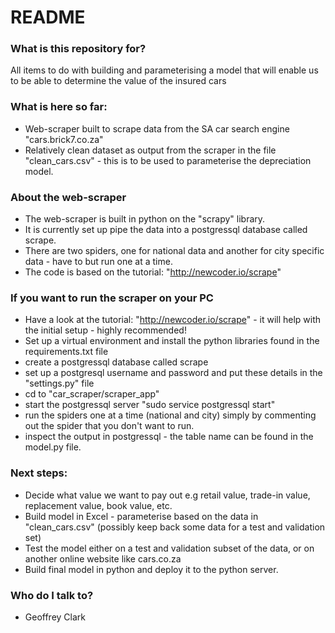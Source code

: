 # README #

### What is this repository for? ###

All items to do with building and parameterising a model that will enable us to be able to determine the value of the insured cars

### What is here so far: ###

* Web-scraper built to scrape data from the SA car search engine "cars.brick7.co.za" 
* Relatively clean dataset as output from the scraper in the file "clean_cars.csv" - this is to be used to parameterise the depreciation model. 

### About the web-scraper ###

* The web-scraper is built in python on the "scrapy" library.
* It is currently set up pipe the data into a postgressql database called scrape. 
* There are two spiders, one for national data and another for city specific data - have to but run one at a time.
* The code is based on the tutorial: "http://newcoder.io/scrape"

### If you want to run the scraper on your PC ###

* Have a look at the tutorial: "http://newcoder.io/scrape" - it will help with the initial setup - highly recommended!
* Set up a virtual environment and install the python libraries found in the requirements.txt file
* create a postgressql database called scrape
* set up a postgresql username and password and put these details in the "settings.py" file
* cd to "car_scraper/scraper_app"
* start the postgressql server "sudo service postgressql start"
* run the spiders one at a time (national and city) simply by commenting out the spider that you don't want to run.
* inspect the output in postgressql - the table name can be found in the model.py file.


### Next steps: ###

* Decide what value we want to pay out e.g retail value, trade-in value, replacement value, book value, etc.
* Build model in Excel - parameterise based on the data in "clean_cars.csv" (possibly keep back some data for a test and validation set)
* Test the model either on a test and validation subset of the data, or on another online website like cars.co.za
* Build final model in python and deploy it to the python server.

### Who do I talk to? ###

* Geoffrey Clark